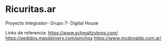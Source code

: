 # Ricuritas.ar
Proyecto Integrador- Grupo 7- Digital House

Links de referencia:
https://www.schmaltzybros.com/
https://pedidos.masdelivery.com/pinchos
https://www.mcdonalds.com.ar/
